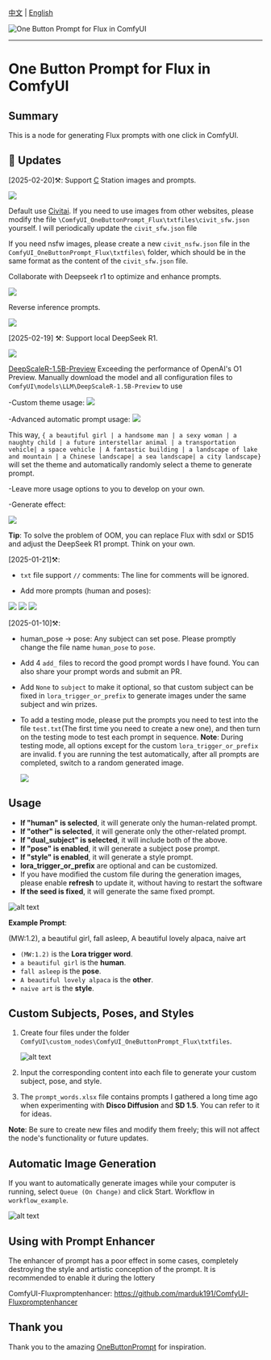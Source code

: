 [中文](README.md) | [English](README-en.md)

![One Button Prompt for Flux in ComfyUI](https://github.com/billwuhao/ComfyUI_OneButtonPrompt_Flux/blob/master/images/example.png)

---

# One Button Prompt for Flux in ComfyUI

## Summary

This is a node for generating Flux prompts with one click in ComfyUI.

## 📣 Updates

[2025-02-20]⚒️: Support [C](https://civitai.com/images) Station images and prompts.

![](https://github.com/billwuhao/ComfyUI_OneButtonPrompt_Flux/blob/master/images/2025-02-23_00-40-23.png)

Default use [Civitai](https://civitai.com/images). If you need to use images from other websites, please modify the file `\ComfyUI_OneButtonPrompt_Flux\txtfiles\civit_sfw.json` yourself. I will periodically update the `civit_sfw.json` file

If you need nsfw images, please create a new `civit_nsfw.json` file in the `ComfyUI_OneButtonPrompt_Flux\txtfiles\` folder, which should be in the same format as the content of the `civit_sfw.json` file.

Collaborate with Deepseek r1 to optimize and enhance prompts.

![](https://github.com/billwuhao/ComfyUI_OneButtonPrompt_Flux/blob/master/images/2025-02-23_01-14-08.png)

Reverse inference prompts.

![](https://github.com/billwuhao/ComfyUI_OneButtonPrompt_Flux/blob/master/images/2025-02-23_01-37-50.png)

[2025-02-19] ⚒️: Support local DeepSeek R1.

![](https://github.com/billwuhao/ComfyUI_OneButtonPrompt_Flux/blob/master/images/2025-02-19_10-32-16.png)

[DeepScaleR-1.5B-Preview](https://hf-mirror.com/agentica-org/DeepScaleR-1.5B-Preview) Exceeding the performance of OpenAI's O1 Preview. Manually download the model and all configuration files to `ComfyUI\models\LLM\DeepScaleR-1.5B-Preview` to use

-Custom theme usage:
![](https://github.com/billwuhao/ComfyUI_OneButtonPrompt_Flux/blob/master/images/2025-02-19_19-22-49.png)

-Advanced automatic prompt usage:
![](https://github.com/billwuhao/ComfyUI_OneButtonPrompt_Flux/blob/master/images/2025-02-19_19-19-26.png)

This way, `{ a beautiful girl | a handsome man | a sexy woman | a naughty child | a future interstellar animal | a transportation  vehicle| a space vehicle | A fantastic building | a landscape of lake and mountain | a Chinese landscape| a sea landscape| a city landscape}` will set the theme and automatically randomly select a theme to generate prompt.

-Leave more usage options to you to develop on your own.

-Generate effect:

![](https://github.com/billwuhao/ComfyUI_OneButtonPrompt_Flux/blob/master/images/2025-02-19_20-00-01.png)

**Tip**: To solve the problem of OOM, you can replace Flux with sdxl or SD15 and adjust the DeepSeek R1 prompt. Think on your own.

[2025-01-21]⚒️: 

- `txt` file support `//` comments: The line for comments will be ignored.

- Add more prompts (human and poses):

![](https://github.com/billwuhao/ComfyUI_OneButtonPrompt_Flux/blob/master/images/2025-01-25_22-47-23.png)
![](https://github.com/billwuhao/ComfyUI_OneButtonPrompt_Flux/blob/master/images/2025-01-25_22-49-40.png)
![](https://github.com/billwuhao/ComfyUI_OneButtonPrompt_Flux/blob/master/images/2025-01-25_22-58-00.png)

[2025-01-10]⚒️: 

- human_pose → pose: Any subject can set pose. Please promptly change the file name `human_pose` to `pose`.

- Add 4 `add_` files to record the good prompt words I have found. You can also share your prompt words and submit an PR.

- Add `None` to `subject` to make it optional, so that custom subject can be fixed in `lora_trigger_or_prefix` to generate images under the same subject and win prizes.

- To add a testing mode, please put the prompts you need to test into the file `test.txt`(The first time you need to create a new one), and then turn on the testing mode to test each prompt in sequence. **Note**: During testing mode, all options except for the custom `lora_trigger_or_prefix` are invalid. f you are running the test automatically, after all prompts are completed, switch to a random generated image.

  ![](https://github.com/billwuhao/ComfyUI_OneButtonPrompt_Flux/blob/master/images/2025-01-10_12-07-54.png)

## Usage

- **If "human" is selected**, it will generate only the human-related prompt.
- **If "other" is selected**, it will generate only the other-related prompt.
- **If "dual_subject" is selected**, it will include both of the above.
- **If "pose" is enabled**, it will generate a subject pose prompt.
- **If "style" is enabled**, it will generate a style prompt.
- **lora_trigger_or_prefix** are optional and can be customized.
- If you have modified the custom file during the generation images, please enable **refresh** to update it, without having to restart the software
- **If the seed is fixed**, it will generate the same fixed prompt.

![alt text](https://github.com/billwuhao/ComfyUI_OneButtonPrompt_Flux/blob/master/images/image-1.png)

**Example Prompt**:  

(MW:1.2), a beautiful girl, fall asleep, A beautiful lovely alpaca, naive art

- `(MW:1.2)` is the **Lora trigger word**.
- `a beautiful girl` is the **human**.
- `fall asleep` is the **pose**.
- `A beautiful lovely alpaca` is the **other**.
- `naive art` is the **style**.

## Custom Subjects, Poses, and Styles

1. Create four files under the folder `ComfyUI\custom_nodes\ComfyUI_OneButtonPrompt_Flux\txtfiles`.

   ![alt text](https://github.com/billwuhao/ComfyUI_OneButtonPrompt_Flux/blob/master/images/image.png)

2. Input the corresponding content into each file to generate your custom subject, pose, and style.

3. The `prompt_words.xlsx` file contains prompts I gathered a long time ago when experimenting with **Disco Diffusion** and **SD 1.5**. You can refer to it for ideas.

**Note**: Be sure to create new files and modify them freely; this will not affect the node's functionality or future updates.

## Automatic Image Generation

If you want to automatically generate images while your computer is running, select `Queue (On Change)` and click Start. Workflow in `workflow_example`.

![alt text](https://github.com/billwuhao/ComfyUI_OneButtonPrompt_Flux/blob/master/images/image-2.png)

## Using with Prompt Enhancer

The enhancer of prompt has a poor effect in some cases, completely destroying the style and artistic conception of the prompt. It is recommended to enable it during the lottery

ComfyUI-Fluxpromptenhancer: https://github.com/marduk191/ComfyUI-Fluxpromptenhancer

## Thank you

Thank you to the amazing [OneButtonPrompt](https://github.com/AIrjen/OneButtonPrompt) for inspiration.
